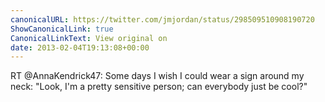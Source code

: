 ```yaml
---
canonicalURL: https://twitter.com/jmjordan/status/298509510908190720
ShowCanonicalLink: true
CanonicalLinkText: View original on
date: 2013-02-04T19:13:08+00:00
---
```

RT @AnnaKendrick47: Some days I wish I could wear a sign around my neck: "Look, I'm a pretty sensitive person; can everybody just be cool?"